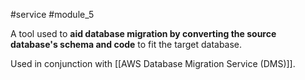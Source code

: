 #service #module_5 

A tool used to **aid database migration by converting the source database's schema and code** to fit the target database.

Used in conjunction with [[AWS Database Migration Service (DMS)]].